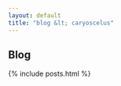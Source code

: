 ```yaml
---
layout: default
title: "blog &lt; caryoscelus"
---
```


<h2>Blog</h2>
<div id="home">
  {% include posts.html %}
</div>
